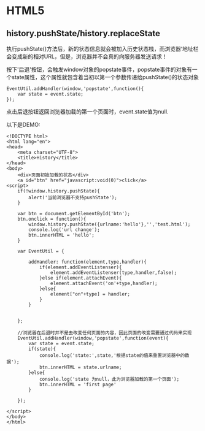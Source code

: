 # HTML5



## history.pushState/history.replaceState

执行pushState()方法后，新的状态信息就会被加入历史状态栈，而浏览器‘地址栏会变成新的相对URL，但是，浏览器并不会真的向服务器发送请求！

按下'后退'按钮，会触发window对象的popstate事件，popstate事件的对象有一个state属性，这个属性就包含着当初以第一个参数传递给pushState()的状态对象

```
EventUtil.addHandler(window,'popstate',function(){
  	var state = event.state;
});
```

点击后退按钮返回浏览器加载的第一个页面时，event.state值为null.

以下是DEMO:

```
<!DOCTYPE html>
<html lang="en">
<head>
	<meta charset="UTF-8">
	<title>History</title>
</head>
<body>
	<div>页面初始加载的状态</div>
	<a id="btn" href="javascript:void(0)">click</a>
<script>
	if(!window.history.pushState){
		alert('当前浏览器不支持pushState');
	}

	var btn = document.getElementById('btn');
	btn.onclick = function(){
		window.history.pushState({urlname:'hello'},'','test.html');
		console.log('url change');
		btn.innerHTML = 'hello';
	}

	var EventUtil = {

		addHandler: function(element,type,handler){
			if(element.addEventListenser){
				element.addEventListenser(type,handler,false);
			}else if(element.attachEvent){
				element.attachEvent('on'+type,handler);
			}else{
				element["on"+type] = handler;
			}
		}


	};

	//浏览器在后退时并不是去改变任何页面的内容，因此页面的改变需要通过代码来实现
	EventUtil.addHandler(window,'popstate',function(event){
		var state = event.state;
		if(state){
			console.log('state:',state,'根据state的值来重置浏览器中的数据');
			btn.innerHTML = state.urlname;
		}else{
			console.log('state 为null，此为浏览器加载的第一个页面');
			btn.innerHTML = 'first page'
		}
		
	});

</script>
</body>
</html>
```

